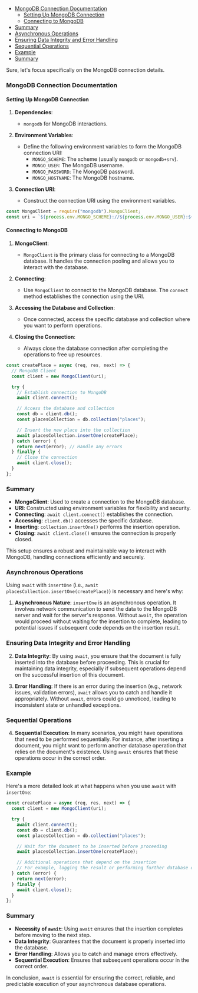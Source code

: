 - [MongoDB Connection Documentation](#mongodb-connection-documentation)
  - [Setting Up MongoDB Connection](#setting-up-mongodb-connection)
  - [Connecting to MongoDB](#connecting-to-mongodb)
- [Summary](#summary)
- [Asynchronous Operations](#asynchronous-operations)
- [Ensuring Data Integrity and Error Handling](#ensuring-data-integrity-and-error-handling)
- [Sequential Operations](#sequential-operations)
- [Example](#example)
- [Summary](#summary-1)

Sure, let's focus specifically on the MongoDB connection details.

### MongoDB Connection Documentation

#### Setting Up MongoDB Connection

1. **Dependencies**:

   - `mongodb` for MongoDB interactions.

2. **Environment Variables**:

   - Define the following environment variables to form the MongoDB connection URI:
     - `MONGO_SCHEME`: The scheme (usually `mongodb` or `mongodb+srv`).
     - `MONGO_USER`: The MongoDB username.
     - `MONGO_PASSWORD`: The MongoDB password.
     - `MONGO_HOSTNAME`: The MongoDB hostname.

3. **Connection URI**:
   - Construct the connection URI using the environment variables.

```javascript
const MongoClient = require("mongodb").MongoClient;
const uri = `${process.env.MONGO_SCHEME}://${process.env.MONGO_USER}:${process.env.MONGO_PASSWORD}@${process.env.MONGO_HOSTNAME}/places?retryWrites=true&w=majority`;
```

#### Connecting to MongoDB

1. **MongoClient**:

   - `MongoClient` is the primary class for connecting to a MongoDB database. It handles the connection pooling and allows you to interact with the database.

2. **Connecting**:

   - Use `MongoClient` to connect to the MongoDB database. The `connect` method establishes the connection using the URI.

3. **Accessing the Database and Collection**:

   - Once connected, access the specific database and collection where you want to perform operations.

4. **Closing the Connection**:
   - Always close the database connection after completing the operations to free up resources.

```javascript
const createPlace = async (req, res, next) => {
  // MongoDB Client
  const client = new MongoClient(uri);

  try {
    // Establish connection to MongoDB
    await client.connect();

    // Access the database and collection
    const db = client.db();
    const placesCollection = db.collection("places");

    // Insert the new place into the collection
    await placesCollection.insertOne(createPlace);
  } catch (error) {
    return next(error); // Handle any errors
  } finally {
    // Close the connection
    await client.close();
  }
};
```

### Summary

- **MongoClient**: Used to create a connection to the MongoDB database.
- **URI**: Constructed using environment variables for flexibility and security.
- **Connecting**: `await client.connect()` establishes the connection.
- **Accessing**: `client.db()` accesses the specific database.
- **Inserting**: `collection.insertOne()` performs the insertion operation.
- **Closing**: `await client.close()` ensures the connection is properly closed.

This setup ensures a robust and maintainable way to interact with MongoDB, handling connections efficiently and securely.

### Asynchronous Operations

Using `await` with `insertOne` (i.e., `await placesCollection.insertOne(createPlace)`) is necessary and here's why:

1. **Asynchronous Nature**: `insertOne` is an asynchronous operation. It involves network communication to send the data to the MongoDB server and wait for the server's response. Without `await`, the operation would proceed without waiting for the insertion to complete, leading to potential issues if subsequent code depends on the insertion result.

### Ensuring Data Integrity and Error Handling

2. **Data Integrity**: By using `await`, you ensure that the document is fully inserted into the database before proceeding. This is crucial for maintaining data integrity, especially if subsequent operations depend on the successful insertion of this document.

3. **Error Handling**: If there is an error during the insertion (e.g., network issues, validation errors), `await` allows you to catch and handle it appropriately. Without `await`, errors could go unnoticed, leading to inconsistent state or unhandled exceptions.

### Sequential Operations

4. **Sequential Execution**: In many scenarios, you might have operations that need to be performed sequentially. For instance, after inserting a document, you might want to perform another database operation that relies on the document's existence. Using `await` ensures that these operations occur in the correct order.

### Example

Here's a more detailed look at what happens when you use `await` with `insertOne`:

```javascript
const createPlace = async (req, res, next) => {
  const client = new MongoClient(uri);

  try {
    await client.connect();
    const db = client.db();
    const placesCollection = db.collection("places");

    // Wait for the document to be inserted before proceeding
    await placesCollection.insertOne(createPlace);

    // Additional operations that depend on the insertion
    // For example, logging the result or performing further database operations
  } catch (error) {
    return next(error);
  } finally {
    await client.close();
  }
};
```

### Summary

- **Necessity of `await`**: Using `await` ensures that the insertion completes before moving to the next step.
- **Data Integrity**: Guarantees that the document is properly inserted into the database.
- **Error Handling**: Allows you to catch and manage errors effectively.
- **Sequential Execution**: Ensures that subsequent operations occur in the correct order.

In conclusion, `await` is essential for ensuring the correct, reliable, and predictable execution of your asynchronous database operations.
